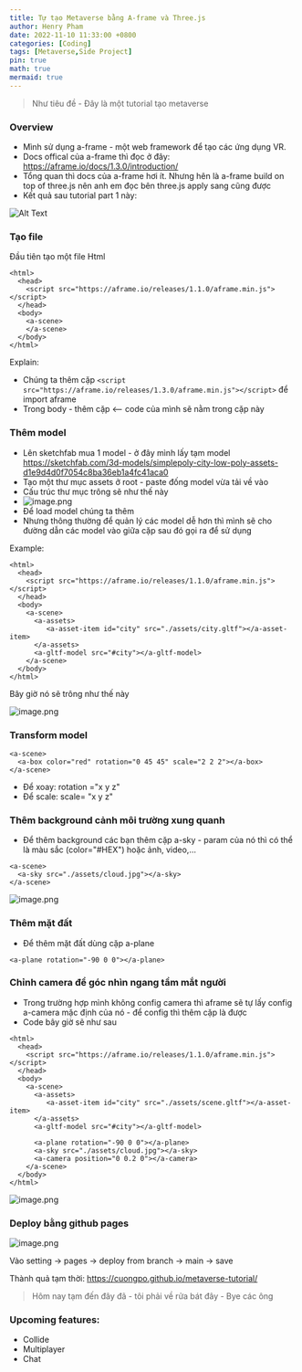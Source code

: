 ```yaml
---
title: Tự tạo Metaverse bằng A-frame và Three.js
author: Henry Pham
date: 2022-11-10 11:33:00 +0800
categories: [Coding]
tags: [Metaverse,Side Project]
pin: true
math: true
mermaid: true
---
```

> Như tiêu đề - Đây là một tutorial tạo metaverse

### Overview
* Mình sử dụng a-frame - một  web framework để tạo các ứng dụng VR.
* Docs offical của a-frame thì đọc ở đây: https://aframe.io/docs/1.3.0/introduction/ 
* Tổng quan thì docs của a-frame hơi ít. Nhưng hên là a-frame build on top of three.js nên anh em đọc bên three.js apply sang cũng được 
* Kết quả sau tutorial part 1 này:

![Alt Text](https://media.giphy.com/media/dpGYT6eUS8b58XLahs/giphy.gif)

### Tạo file 
Đầu tiên tạo một file Html
```
<html>
  <head>
    <script src="https://aframe.io/releases/1.1.0/aframe.min.js"></script>
  </head>
  <body>
    <a-scene>
    </a-scene>
  </body>
</html>
```
Explain:
* Chúng ta thêm cặp  `<script src="https://aframe.io/releases/1.3.0/aframe.min.js"></script>` để import aframe 
* Trong body - thêm cặp <a-scene></a-scene> <-- code của mình sẽ nằm trong cặp này

### Thêm model
* Lên sketchfab mua 1 model - ở đây mình lấy tạm model https://sketchfab.com/3d-models/simplepoly-city-low-poly-assets-d1e9d4d0f7054c8ba36eb1a4fc41aca0 
* Tạo một thư mục assets ở root - paste đống model vừa tải về vào
* Cấu trúc thư mục trông sẽ như thế này
* ![image.png](https://images.viblo.asia/1a687d6b-0abb-4088-9fb3-75928c2a14d0.png)
* Để load model chúng ta thêm <a-gltf-model src="path/to/model.gltf"></a-gltf-model>
* Nhưng thông thường để quản lý các model dễ hơn thì mình sẽ cho đường dẫn các model vào giữa cặp <a-assets></a-assets> sau đó gọi ra để sử  dụng 

Example:

```
<html>
  <head>
    <script src="https://aframe.io/releases/1.1.0/aframe.min.js"></script>
  </head>
  <body>
    <a-scene>
      <a-assets>
         <a-asset-item id="city" src="./assets/city.gltf"></a-asset-item>
      </a-assets>
      <a-gltf-model src="#city"></a-gltf-model>
    </a-scene>
  </body>
</html>
```
Bây giờ nó sẽ trông như thế này

![image.png](https://images.viblo.asia/e357815e-2a27-4bb3-8877-e8b66eeceb59.png)
### Transform model

```
<a-scene>
  <a-box color="red" rotation="0 45 45" scale="2 2 2"></a-box>
</a-scene>
```

* Để xoay: rotation ="x y z"
* Để scale: scale= "x y z"

### Thêm background cảnh môi trường xung quanh
* Để thêm background các bạn thêm cặp a-sky - param của nó thì có thể là màu sắc (color="#HEX") hoặc ảnh, video,...

```
<a-scene>
  <a-sky src="./assets/cloud.jpg"></a-sky>
</a-scene>
```

![image.png](https://images.viblo.asia/58ad9f67-2413-4263-8dab-a2a1662802b5.png)

### Thêm mặt đất
* Để thêm mặt đất dùng cặp a-plane
```
<a-plane rotation="-90 0 0"></a-plane>
```

### Chỉnh camera để góc nhìn ngang tầm mắt người
* Trong trường hợp mình không config camera thì aframe sẽ tự lấy config a-camera mặc định của nó - để config thì thêm cặp <a-camera></a-camera> là được
* Code bây giờ sẽ như sau

```
<html>
  <head>
    <script src="https://aframe.io/releases/1.1.0/aframe.min.js"></script>
  </head>
  <body>
    <a-scene>
      <a-assets>
         <a-asset-item id="city" src="./assets/scene.gltf"></a-asset-item>
      </a-assets>
      <a-gltf-model src="#city"></a-gltf-model>

      <a-plane rotation="-90 0 0"></a-plane>
      <a-sky src="./assets/cloud.jpg"></a-sky>
      <a-camera position="0 0.2 0"></a-camera>
    </a-scene>
  </body>
</html>
```

![image.png](https://images.viblo.asia/8ab307e9-ada7-4f30-892b-952025273b58.png)

### Deploy bằng github pages
![image.png](https://images.viblo.asia/b06419bf-d86b-41ec-bc5f-c49f7d2de1e3.png)

Vào setting -> pages -> deploy from branch -> main -> save

Thành quả tạm thời: https://cuongpo.github.io/metaverse-tutorial/ 

> Hôm nay tạm đến đây đã - tôi phải về rửa bát đây - Bye các ông

### Upcoming features:
* Collide
* Multiplayer
* Chat
